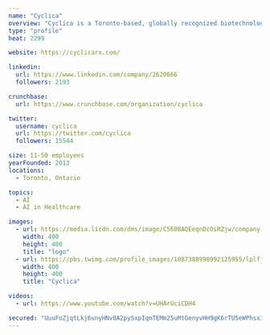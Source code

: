 ```yaml
---
name: "Cyclica"
overview: "Cyclica is a Toronto-based, globally recognized biotechnology company that leverages artificial intelligence and computational biophysics to reshape the drug discovery process. Cyclica provides the pharmaceutical industry with an integrated, holistic, and end-to-end enabling platform focused on polypharmacology that enhances how scientists design, screen, and personalize medicines for patients while minimizing off-target side effects. By doing more with artificial intelligence, Cyclica aims to revolutionize a system troubled with attrition and costly failures, accelerate the drug discovery process, and develop medicines with greater precision."
type: "profile"
heat: 2299

website: https://cyclicarx.com/

linkedin:
  url: https://www.linkedin.com/company/2620666
  followers: 2193

crunchbase:
  url: https://www.crunchbase.com/organization/cyclica

twitter:
  username: cyclica
  url: https://twitter.com/cyclica
  followers: 15544

size: 11-50 employees
yearFounded: 2013
locations:
  - Toronto, Ontario

topics:
  - AI
  - AI in Healthcare

images:
  - url: https://media.licdn.com/dms/image/C560BAQEeqnDcOiRZjw/company-logo_400_400/0?e=1582761600&v=beta&t=RhsIXm5RNmuu8aEIw5MxZmUrG4Omm76ndheWH2FY7-8
    width: 400
    height: 400
    title: "logo"
  - url: https://pbs.twimg.com/profile_images/1087388998992125955/lplfj6G3_400x400.jpg
    width: 400
    height: 400
    title: "Cyclica"

videos:
  - url: https://www.youtube.com/watch?v=UHArUciCDH4

secured: "UuuFoZjqtLkj6unyHNv0A2pySxpIqmTEMm25uMtGenyvHH9gK6rTU5eWPhsx3uU11pcuG3EHfxKXh5NNpR3DSpuTBVcyqkrqoAZ6djQPxXAHbtvithqsZi0ynUn0xKDX4QPQabTJA6MryczYJ5tQAWl2Fx8muSBVdu9/nQlBoSDPuhjFDdD6oF9tw0uZClZDxfIELksOFb14Icd3wgTdOsVQHcKAu4oLw8RdEmwGIdRDSbYj5yChVd9z8x/EbDZqNU/AfSGkmXsrWNteLdDCJRChj9Ae161zTCiEhhde5dhxOGxhkd7AD5XN4dcZRuuE;CCHBtYImeK0EJHBqFDUiIQ=="
---
```


